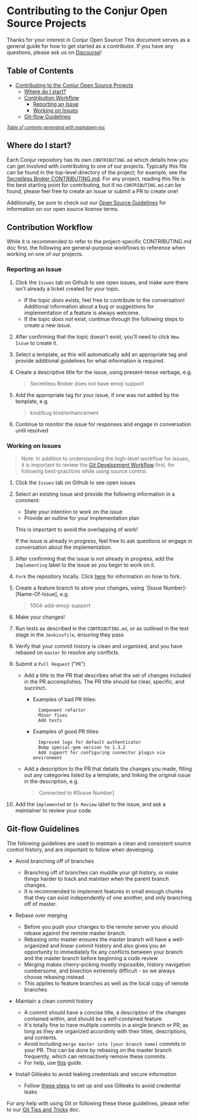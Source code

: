 # Contributing to the Conjur Open Source Projects

Thanks for your interest in Conjur Open Source! This document serves as a general guide for how to
get started as a contributor. If you have any questions, please ask us on [Discourse](https://discuss.cyberarkcommons.org)!

## Table of Contents

- [Contributing to the Conjur Open Source Projects](#contributing-to-the-conjur-open-source-projects)
  * [Where do I start?](#where-do-i-start-)
  * [Contribution Workflow](#contribution-workflow)
    + [Reporting an Issue](#reporting-an-issue)
    + [Working on Issues](#working-on-issues)
  * [Git-flow Guidelines](#git-flow-guidelines)

<small><i><a href='http://ecotrust-canada.github.io/markdown-toc/'>Table of contents generated with markdown-toc</a></i></small>

## Where do I start?
Each Conjur repository has its own `CONTRIBUTING.md` which details how you can get involved with
contributing to one of our projects. Typically this file can be found in the top-level directory of
the project; for example, see the [Secretless Broker
CONTRIBUTING.md](https://github.com/cyberark/secretless-broker/blob/master/CONTRIBUTING.md). For any
project, reading this file is the best starting point for contributing, but if no `CONTRIBUTING.md`
can be found, please feel free to create an issue or submit a PR to create one!

Additionally, be sure to check out our [Open Source Guidelines](documents/open-source-guidelines.md)
for information on our open source license terms. 

## Contribution Workflow
While it is recommended to refer to the project-specific CONTRIBUTING.md doc first, the following
are general-purpose workflows to reference when working on one of our projects.

### Reporting an Issue
1. Click the `Issues` tab on Github to see open issues, and make sure there isn't already a ticket
   created for your topic.
    - If the topic *does* exists, feel free to contribute to the conversation! Additional
      information about a bug or suggestions for implementation of a feature is always welcome.
    - If the topic *does not* exist, continue through the following steps to create a new issue. 

1. After confirming that the topic doesn't exist, you'll need to click `New Issue` to create it.

1. Select a template, as this will automatically add an appropriate tag and provide additional
   guidelines for what information is required.

1. Create a descriptive title for the issue, using present-tense verbage, e.g.
    > Secretless Broker does not have emoji support

1. Add the appropriate tag for your issue, if one was not added by the template, e.g.
    > kind/bug kind/enhancement

1. Continue to monitor the issue for responses and engage in conversation until resolved

### Working on Issues
> Note: In addition to understanding the high-level workflow for issues, it is important to review
> the [Git Development Workflow](#Git-flow-Guidelines) first, for following best-practices while
> using source control.

1. Click the `Issues` tab on Github to see open issues 

1. Select an existing issue and provide the following information in a comment:
    - State your intention to work on the issue
    - Provide an outline for your implementation plan  

    This is important to avoid the overlapping of work! 

    If the issue is already in progress, feel free to ask questions or engage in conversation about
    the implementation.

1. After confirming that the issue is not already in progress, add the `Implementing` label to the
   issue as you begin to work on it.

1. `Fork` the repository locally. Click
   [here](https://help.github.com/en/github/getting-started-with-github/fork-a-repo) for information
   on how to fork.

1. Create a feature branch to store your changes, using `[Issue Number]-[Name-Of-Issue], e.g.
    > 1004-add-emoji-support

1. Make your changes!

1. Run tests as described in the `CONTRIBUTING.md`, or as outlined in the test stage in the
   `Jenkinsfile`, ensuring they pass

1. Verify that your commit history is clean and organized, and you have rebased on `master` to resolve any conflicts. 

1. Submit a `Pull Request` ("`PR`")
    + Add a title to the PR that describes what the set of changes included in the PR accomplishes. The PR title should be clear, specific, and succinct.

        * Examples of bad PR titles:

                Component refactor
                Minor fixes
                Add tests

        * Examples of good PR titles:

                Improved logs for default authenticator
                Bump special-gem version to 1.3.2
                Add support for configuring connector plugin via environment

    + Add a description to the PR that details the changes you made, filling out any categories listed by a template, and linking the original issue in the description, e.g.
        > Connected to #[Issue Number]

1. Add the `Implemented` or `In Review` label to the issue, and ask a maintainer to review your
   code.


## Git-flow Guidelines
The following guidelines are used to maintain a clean and consistent source control history, and are
important to follow when developing.

- Avoid branching off of branches
    + Branching off of branches can muddle your git history, or make things harder to track and
      maintain when the parent branch changes.
    + It is recommended to implement features in small enough chunks that they can exist
      independently of one another, and only branching off of master.

- Rebase over merging
    + Before you push your changes to the remote server you should rebase against the remote master branch.
    + Rebasing onto master ensures the master branch will have a well-organized and linear commit history and also gives you an opportunity to immediately fix any conflicts between your branch and the master branch before beginning a code review
    + Merging makes cherry-picking mostly impossible, history navigation cumbersome, and bisection extremely difficult - so we always choose rebasing instead
    + This applies to feature branches as well as the local copy of remote branches

- Maintain a clean commit history
    + A commit should have a concise title, a description of the changes contained within, and
      should be a self-contained feature.
    + It's totally fine to have multiple commits in a single branch or PR, as long as they are
      organized accordinly with their titles, descriptions, and contents.
    + Avoid including `merge master into [your branch name]` commits in your PR. This can be done by
      rebasing on the master branch frequently, which can retroactively remove these commits.
    + For help, use [this](conventions/git-tips-and-tricks#Cleaning-Up-Your-Commit-History) guide.

- Install Gitleaks to avoid leaking credentials and secure information
    + Follow [these steps](conventions/git-tips-and-tricks.md#preventing-leaks) to set up and use
      Gitleaks to avoid credential leaks

For any help with using Git or following these these guidelines, please refer to our [Git Tips and
Tricks](conventions/git-tips-and-tricks) doc.